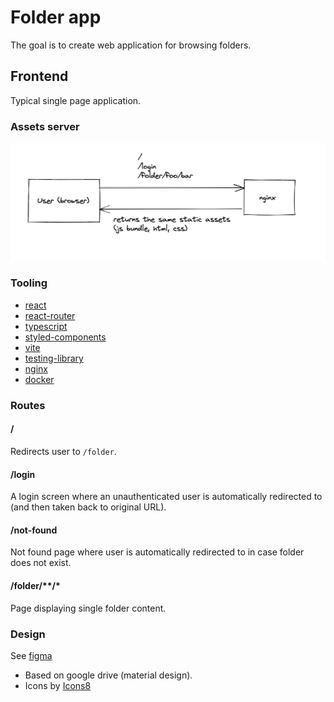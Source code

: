 # Folder app

The goal is to create web application for browsing folders.

## Frontend

Typical single page application.

### Assets server

![spa](/images/spa.png)

### Tooling

- [react](reactjs.org)
- [react-router](https://reactrouter.com/)
- [typescript](https://www.typescriptlang.org/)
- [styled-components](https://styled-components.com/)
- [vite](https://vitejs.dev/)
- [testing-library](https://testing-library.com/)
- [nginx](https://www.nginx.com/)
- [docker](https://www.docker.com/)

### Routes

#### /

Redirects user to `/folder`.

#### /login

A login screen where an unauthenticated user is automatically redirected to (and then taken back to original URL).

#### /not-found

Not found page where user is automatically redirected to in case folder does not exist.

#### /folder/\*\*/\*

Page displaying single folder content.

### Design

See [figma](https://www.figma.com/file/J6yvOILo6HM62FnHXaAAOC/HolderApp?node-id=0%3A1)

- Based on google drive (material design).
- Icons by [Icons8](https://icons8.com/)
